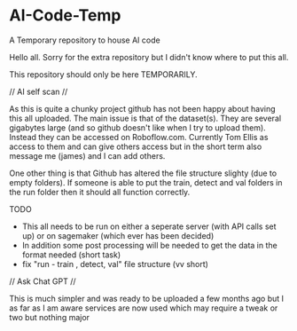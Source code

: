 # AI-Code-Temp
A Temporary repository to house AI code

Hello all. Sorry for the extra repository but I didn't know where to put this all.

This repository should only be here TEMPORARILY.



// AI self scan //

As this is quite a chunky project github has not been happy about having this all uploaded.
The main issue is that of the dataset(s). They are several gigabytes large (and so github doesn't like when I try to upload them).
Instead they can be accessed on Roboflow.com. Currently Tom Ellis as access to them and can give others access but in the short term also message me (james) and I can add others.

One other thing is that Github has altered the file structure slighty (due to empty folders). If someone is able to put the train, detect and val folders in the run folder then it should all function correctly.

TODO
- This all needs to be run on either a seperate server (with API calls set up) or on sagemaker (which ever has been decided)
- In addition some post processing will be needed to get the data in the format needed (short task)
- fix "run - train , detect, val" file structure (vv short)


// Ask Chat GPT //

This is much simpler and was ready to be uploaded a few months ago but I as far as I am aware services are now used which may require a tweak or two but nothing major
